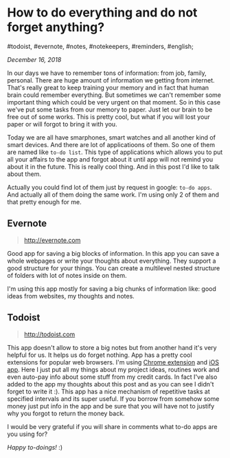 # How to do everything and do not forget anything?

#todoist, #evernote, #notes, #notekeepers, #reminders, #english;

_December 16, 2018_

In our days we have to remember tons of information: from job, family, personal. There are huge amount of information we getting from internet. That's really great to keep training your memory and in fact that human brain could remember everything. But sometimes we can't remember some important thing which could be very urgent on that moment. So in this case we've put some tasks from our memory to paper. Just let our brain to be free out of some works. This is pretty cool, but what if you will lost your paper or will forgot to bring it with you.

Today we are all have smarphones, smart watches and all another kind of smart devices. And there are lot of applicatioons of them. So one of them are named like `to-do list`. This type of applications which allows you to put all your affairs to the app and forgot about it until app will not remind you about it in the future. This is really cool thing. And in this post I'd like to talk about them.

Actually you could find lot of them just by request in google: `to-do apps`. And actually all of them doing the same work. I'm using only 2 of them and that pretty enough for me.

## Evernote

> http://evernote.com

Good app for saving a big blocks of information. In this app you can save a whole webpages or write your thoughts about everything. They support a good structure for your things. You can create a multilevel nested structure of folders with lot of notes inside on them.

I'm using this app mostly for saving a big chunks of information like: good ideas from websites, my thoughts and notes.

## Todoist

> http://todoist.com

This app doesn't allow to store a big notes but from another hand it's very helpful for us. It helps us do forget nothing. App has a pretty cool extensions for popular web browsers. I'm using [Chrome extension](https://chrome.google.com/webstore/detail/todoist-to-do-list-and-ta/jldhpllghnbhlbpcmnajkpdmadaolakh) and [iOS app](https://itunes.apple.com/us/app/todoist-organize-your-life/id572688855). Here I just put all my things about my project ideas, routines work and even auto-pay info about some stuff from my credit cards. In fact I've also added to the app my thoughts about this post and as you can see I didn't forget to write it :). This app has a nice mechanism of repetitive tasks at specified intervals and its super useful. If you borrow from somehow some money just put info in the app and be sure that you will have not to justify why you forgot to return the money back.

I would be very grateful if you will share in comments what to-do apps are you using for?

_Happy to-doings!_ :)
